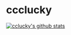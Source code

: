 # ccclucky
[![cclucky's github stats](https://github-readme-stats.vercel.app/api?username=cclucky)](https://github.com/anuraghazra/github-readme-stats)

